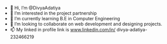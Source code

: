 - 👋 Hi, I’m @DivyaAdatiya
- 👀 I’m interested in the project partnership 
- 🌱 I’m currently learning B.E in Computer Engineering 
- 💞️ I’m looking to collaborate on web development and designing projects.
- 📫 My linked in profile link is www.linkedin.com/in/ 
divya-adatiya-232466219


<!---
DivyaAdatiya/DivyaAdatiya is a ✨ special ✨ repository because its `README.md` (this file) appears on your GitHub profile.
You can click the Preview link to take a look at your changes.
--->
